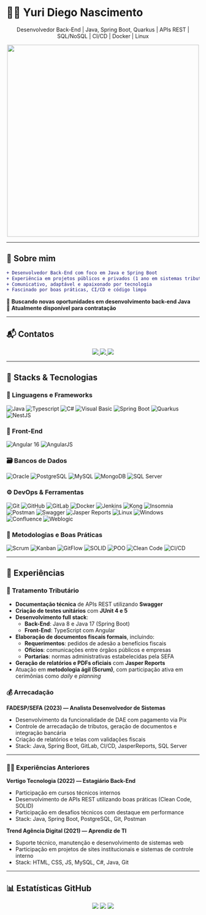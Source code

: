 
# 👨‍💻 Yuri Diego Nascimento

<p align="center">
  Desenvolvedor Back-End | Java, Spring Boot, Quarkus | APIs REST | SQL/NoSQL | CI/CD | Docker | Linux
</p>
<p align="center">
  <img src="https://user-images.githubusercontent.com/83776617/173363091-1a7b84eb-864c-4345-97bd-a8ec5a2b3b39.gif" width="500"/>
</p>

---

## 🧠 Sobre mim

```diff
+ Desenvolvedor Back-End com foco em Java e Spring Boot
+ Experiência em projetos públicos e privados (1 ano em sistemas tributários)
+ Comunicativo, adaptável e apaixonado por tecnologia
+ Fascinado por boas práticas, CI/CD e código limpo
```

🎯 **Buscando novas oportunidades em desenvolvimento back-end Java**  
💼 **Atualmente disponível para contratação**  

---

## 📬 Contatos

<div align="center">
  <a href="https://www.linkedin.com/in/yuriidiiego" target="_blank">
    <img src="https://img.shields.io/badge/-LinkedIn-blue?style=for-the-badge&logo=linkedin"/>
  </a>
  <a href="mailto:yuriidiiego@gmail.com">
    <img src="https://img.shields.io/badge/-Gmail-red?style=for-the-badge&logo=gmail"/>
  </a>
  <a href="https://github.com/yuriidiiego" target="_blank">
    <img src="https://img.shields.io/badge/-GitHub-181717?style=for-the-badge&logo=github"/>
  </a>
</div>

---

## 🚀 Stacks & Tecnologias

### 🧩 Linguagens e Frameworks

![Java](https://img.shields.io/badge/Java-ED8B00?style=for-the-badge&logo=openjdk)
![Typescript](https://img.shields.io/badge/Typescript-007ACC?style=for-the-badge&logo=typescript)
![C#](https://img.shields.io/badge/C%23-68217A?style=for-the-badge&logo=csharp)
![Visual Basic](https://img.shields.io/badge/Visual%20Basic-6A5ACD?style=for-the-badge)
![Spring Boot](https://img.shields.io/badge/Spring_Boot-6DB33F?style=for-the-badge&logo=spring-boot)
![Quarkus](https://img.shields.io/badge/Quarkus-4695EB?style=for-the-badge&logo=quarkus)
![NestJS](https://img.shields.io/badge/NestJS-E0234E?style=for-the-badge&logo=nestjs)

### 🎨 Front-End

![Angular 16](https://img.shields.io/badge/Angular-16-DD0031?style=for-the-badge&logo=angular)
![AngularJS](https://img.shields.io/badge/AngularJS-E23237?style=for-the-badge&logo=angularjs)

### 🗃️ Bancos de Dados

![Oracle](https://img.shields.io/badge/Oracle-F80000?style=for-the-badge&logo=oracle)
![PostgreSQL](https://img.shields.io/badge/PostgreSQL-336791?style=for-the-badge&logo=postgresql)
![MySQL](https://img.shields.io/badge/MySQL-4479A1?style=for-the-badge&logo=mysql)
![MongoDB](https://img.shields.io/badge/MongoDB-47A248?style=for-the-badge&logo=mongodb)
![SQL Server](https://img.shields.io/badge/SQL%20Server-CC2927?style=for-the-badge&logo=microsoft-sql-server)

### ⚙️ DevOps & Ferramentas

![Git](https://img.shields.io/badge/Git-F05032?style=for-the-badge&logo=git)
![GitHub](https://img.shields.io/badge/GitHub-181717?style=for-the-badge&logo=github)
![GitLab](https://img.shields.io/badge/GitLab-FCA121?style=for-the-badge&logo=gitlab)
![Docker](https://img.shields.io/badge/Docker-2496ED?style=for-the-badge&logo=docker)
![Jenkins](https://img.shields.io/badge/Jenkins-D24939?style=for-the-badge&logo=jenkins)
![Kong](https://img.shields.io/badge/Kong-002758?style=for-the-badge&logo=kong)
![Insomnia](https://img.shields.io/badge/Insomnia-4000BF?style=for-the-badge&logo=insomnia)
![Postman](https://img.shields.io/badge/Postman-FF6C37?style=for-the-badge&logo=postman)
![Swagger](https://img.shields.io/badge/Swagger-85EA2D?style=for-the-badge&logo=swagger)
![Jasper Reports](https://img.shields.io/badge/JasperReports-D41F1F?style=for-the-badge)
![Linux](https://img.shields.io/badge/Linux-FCC624?style=for-the-badge&logo=linux)
![Windows](https://img.shields.io/badge/Windows-0078D6?style=for-the-badge&logo=windows)
![Confluence](https://img.shields.io/badge/Confluence-172B4D?style=for-the-badge&logo=confluence)
![Weblogic](https://img.shields.io/badge/Weblogic-004880?style=for-the-badge)

### 📘 Metodologias e Boas Práticas

![Scrum](https://img.shields.io/badge/Scrum-6DB33F?style=for-the-badge)
![Kanban](https://img.shields.io/badge/Kanban-FF8C00?style=for-the-badge)
![GitFlow](https://img.shields.io/badge/GitFlow-2684FF?style=for-the-badge)
![SOLID](https://img.shields.io/badge/SOLID-principles-blueviolet?style=for-the-badge)
![POO](https://img.shields.io/badge/POO-OOP-informational?style=for-the-badge)
![Clean Code](https://img.shields.io/badge/Clean_Code-66BB6A?style=for-the-badge)
![CI/CD](https://img.shields.io/badge/CI/CD-4CAF50?style=for-the-badge)

---

## 💼 Experiências

### 📂 Tratamento Tributário

- **Documentação técnica** de APIs REST utilizando **Swagger**  
- **Criação de testes unitários** com **JUnit 4 e 5**  
- **Desenvolvimento full stack**:
  - **Back-End**: Java 8 e Java 17 (Spring Boot)
  - **Front-End**: TypeScript com Angular  
- **Elaboração de documentos fiscais formais**, incluindo:
  - **Requerimentos**: pedidos de adesão a benefícios fiscais
  - **Ofícios**: comunicações entre órgãos públicos e empresas
  - **Portarias**: normas administrativas estabelecidas pela SEFA  
- **Geração de relatórios e PDFs oficiais** com **Jasper Reports**  
- Atuação em **metodologia ágil (Scrum)**, com participação ativa em cerimônias como _daily_ e _planning_


### 💰 Arrecadação

**FADESP/SEFA (2023) — Analista Desenvolvedor de Sistemas**  

- Desenvolvimento da funcionalidade de DAE com pagamento via Pix  
- Controle de arrecadação de tributos, geração de documentos e integração bancária  
- Criação de relatórios e telas com validações fiscais  
- Stack: Java, Spring Boot, GitLab, CI/CD, JasperReports, SQL Server

---

### 👨‍💻 Experiências Anteriores

**Vertigo Tecnologia (2022) — Estagiário Back-End**  

- Participação em cursos técnicos internos  
- Desenvolvimento de APIs REST utilizando boas práticas (Clean Code, SOLID)  
- Participação em desafios técnicos com destaque em performance  
- Stack: Java, Spring Boot, PostgreSQL, Git, Postman

**Trend Agência Digital (2021) — Aprendiz de TI**  

- Suporte técnico, manutenção e desenvolvimento de sistemas web  
- Participação em projetos de sites institucionais e sistemas de controle interno  
- Stack: HTML, CSS, JS, MySQL, C#, Java, Git

---

## 📊 Estatísticas GitHub

<p align="center">
  <img src="http://github-profile-summary-cards.vercel.app/api/cards/profile-details?username=yuriidiiego&theme=nord_dark" />
  <img src="http://github-profile-summary-cards.vercel.app/api/cards/repos-per-language?username=yuriidiiego&theme=nord_dark" />
  <img src="http://github-profile-summary-cards.vercel.app/api/cards/stats?username=yuriidiiego&theme=nord_dark" />
</p>
